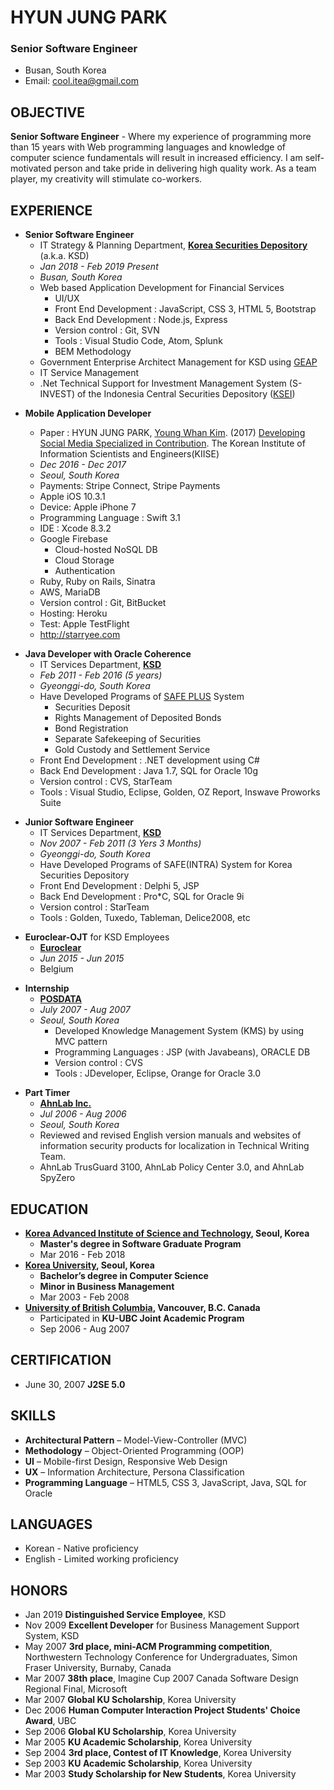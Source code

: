 # HYUN JUNG PARK

### Senior Software Engineer

- Busan, South Korea
- Email: cool.itea@gmail.com

## OBJECTIVE

**Senior Software Engineer** - Where my experience of programming more than 15 years with Web programming languages and knowledge of computer science fundamentals will result in increased efficiency. I am self-motivated person and take pride in delivering high quality work. As a team player, my creativity will stimulate co-workers.

## EXPERIENCE

- **Senior Software Engineer**
  - IT Strategy & Planning Department, [**Korea Securities Depository**](https://www.ksd.or.kr/eng/index.home) (a.k.a. KSD)
  - _Jan 2018 - Feb 2019 Present_
  - _Busan, South Korea_
  - Web based Application Development for Financial Services
    - UI/UX
    - Front End Development : JavaScript, CSS 3, HTML 5, Bootstrap
    - Back End Development : Node.js, Express
    - Version control : Git, SVN
    - Tools : Visual Studio Code, Atom, Splunk
    - BEM Methodology
  - Government Enterprise Architect Management for KSD using [GEAP](www.geap.go.kr)
  - IT Service Management
  - .Net Technical Support for Investment Management System (S-INVEST) of the Indonesia Central Securities Depository ([KSEI](http://www.ksei.co.id/))

* **Mobile Application Developer**

  - Paper : HYUN JUNG PARK, [Young Whan Kim](http://kcamp.kaist.ac.kr). (2017) [Developing Social Media Specialized in Contribution](http://www.dbpia.co.kr/Journal/ArticleDetail/NODE07322141). The Korean Institute of Information Scientists and Engineers(KIISE)
  - _Dec 2016 - Dec 2017_
  - _Seoul, South Korea_
  - Payments: Stripe Connect, Stripe Payments
  - Apple iOS 10.3.1
  - Device: Apple iPhone 7
  - Programming Language : Swift 3.1
  - IDE : Xcode 8.3.2
  - Google Firebase
    - Cloud-hosted NoSQL DB
    - Cloud Storage
    - Authentication
  - Ruby, Ruby on Rails, Sinatra
  - AWS, MariaDB
  - Version control : Git, BitBucket
  - Hosting: Heroku
  - Test: Apple TestFlight
  - http://starryee.com

- **Java Developer with Oracle Coherence**
  - IT Services Department, [**KSD**](https://www.ksd.or.kr/eng/index.home)
  - _Feb 2011 - Feb 2016 (5 years)_
  - _Gyeonggi-do, South Korea_
  - Have Developed Programs of [SAFE PLUS](https://safeplus.ksd.or.kr) System
    - Securities Deposit
    - Rights Management of Deposited Bonds
    - Bond Registration
    - Separate Safekeeping of Securities
    - Gold Custody and Settlement Service
  - Front End Development : .NET development using C#
  - Back End Development : Java 1.7, SQL for Oracle 10g
  - Version control : CVS, StarTeam
  - Tools : Visual Studio, Eclipse, Golden, OZ Report, Inswave Proworks Suite

* **Junior Software Engineer**
  - IT Services Department, [**KSD**](https://www.ksd.or.kr/eng/index.home)
  - _Nov 2007 - Feb 2011 (3 Yers 3 Months)_
  - _Gyeonggi-do, South Korea_
  - Have Developed Programs of SAFE(INTRA) System for Korea Securities Depository
  - Front End Development : Delphi 5, JSP
  - Back End Development : Pro\*C, SQL for Oracle 9i
  - Version control : StarTeam
  - Tools : Golden, Tuxedo, Tableman, Delice2008, etc

- **Euroclear-OJT** for KSD Employees
  - **[Euroclear](https://www.euroclear.com/services/en/provider-homepage/euroclear-belgium.html)**
  - _Jun 2015 - Jun 2015_
  - Belgium

* **Internship**
  - [**POSDATA**](https://www.poscoict.com/servlet/Main?lang=en)
  - _July 2007 - Aug 2007_
  - _Seoul, South Korea_
    - Developed Knowledge Management System (KMS) by using MVC pattern
    - Programming Languages : JSP (with Javabeans), ORACLE DB
    - Version control : CVS
    - Tools : JDeveloper, Eclipse, Orange for Oracle 3.0

- **Part Timer**
  - [**AhnLab Inc.**](https://global.ahnlab.com/site/main.do)
  - _Jul 2006 - Aug 2006_
  - _Seoul, South Korea_
  - Reviewed and revised English version manuals and websites of information security products for localization in Technical Writing Team.
  - AhnLab TrusGuard 3100, AhnLab Policy Center 3.0, and AhnLab SpyZero

## EDUCATION

- **[Korea Advanced Institute of Science and Technology](https://www.kaist.ac.kr/html/en/), Seoul, Korea**
  - **Master's degree in Software Graduate Program**
  - Mar 2016 - Feb 2018
- **[Korea University](http://www.korea.ac.kr/mbshome/mbs/en/index.do), Seoul, Korea**
  - **Bachelor’s degree in Computer Science**
  - **Minor in Business Management**
  - Mar 2003 - Feb 2008
- **[University of British Columbia](https://www.ubc.ca/), Vancouver, B.C. Canada**
  - Participated in **KU-UBC Joint Academic Program**
  - Sep 2006 - Aug 2007

## CERTIFICATION

- June 30, 2007 **J2SE 5.0**

## SKILLS

- **Architectural Pattern** – Model-View-Controller (MVC)
- **Methodology** – Object-Oriented Programming (OOP)
- **UI** – Mobile-first Design, Responsive Web Design
- **UX** – Information Architecture, Persona Classification
- **Programming Language** – HTML5, CSS 3, JavaScript, Java, SQL for Oracle

## LANGUAGES

- Korean - Native proficiency
- English - Limited working proficiency

## HONORS

- Jan 2019 **Distinguished Service Employee**, KSD
- Nov 2009 **Excellent Developer** for Business Management Support System, KSD
- May 2007 **3rd place, mini-ACM Programming competition**, Northwestern Technology Conference for Undergraduates, Simon Fraser University, Burnaby, Canada
- Mar 2007 **38th place**, Imagine Cup 2007 Canada Software Design Regional Final, Microsoft
- Mar 2007 **Global KU Scholarship**, Korea University
- Dec 2006 **Human Computer Interaction Project Students' Choice Award**, UBC
- Sep 2006 **Global KU Scholarship**, Korea University
- Mar 2005 **KU Academic Scholarship**, Korea University
- Sep 2004 **3rd place, Contest of IT Knowledge**, Korea University
- Sep 2003 **KU Academic Scholarship**, Korea University
- Mar 2003 **Study Scholarship for New Students**, Korea University
